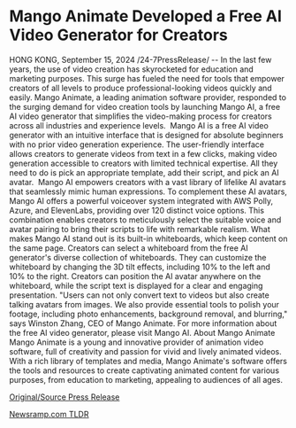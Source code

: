 # Mango Animate Developed a Free AI Video Generator for Creators

HONG KONG, September 15, 2024 /24-7PressRelease/ -- In the last few years, the use of video creation has skyrocketed for education and marketing purposes. This surge has fueled the need for tools that empower creators of all levels to produce professional-looking videos quickly and easily. Mango Animate, a leading animation software provider, responded to the surging demand for video creation tools by launching Mango AI, a free AI video generator that simplifies the video-making process for creators across all industries and experience levels.   Mango AI is a free AI video generator with an intuitive interface that is designed for absolute beginners with no prior video generation experience. The user-friendly interface allows creators to generate videos from text in a few clicks, making video generation accessible to creators with limited technical expertise. All they need to do is pick an appropriate template, add their script, and pick an AI avatar.   Mango AI empowers creators with a vast library of lifelike AI avatars that seamlessly mimic human expressions. To complement these AI avatars, Mango AI offers a powerful voiceover system integrated with AWS Polly, Azure, and ElevenLabs, providing over 120 distinct voice options. This combination enables creators to meticulously select the suitable voice and avatar pairing to bring their scripts to life with remarkable realism.  What makes Mango AI stand out is its built-in whiteboards, which keep content on the same page. Creators can select a whiteboard from the free AI generator's diverse collection of whiteboards. They can customize the whiteboard by changing the 3D tilt effects, including 10% to the left and 10% to the right. Creators can position the AI avatar anywhere on the whiteboard, while the script text is displayed for a clear and engaging presentation.  "Users can not only convert text to videos but also create talking avatars from images. We also provide essential tools to polish your footage, including photo enhancements, background removal, and blurring," says Winston Zhang, CEO of Mango Animate.  For more information about the free AI video generator, please visit Mango AI.  About Mango Animate Mango Animate is a young and innovative provider of animation video software, full of creativity and passion for vivid and lively animated videos. With a rich library of templates and media, Mango Animate's software offers the tools and resources to create captivating animated content for various purposes, from education to marketing, appealing to audiences of all ages. 

[Original/Source Press Release](https://www.24-7pressrelease.com/press-release/514331/mango-animate-developed-a-free-ai-video-generator-for-creators) 

[Newsramp.com TLDR](https://newsramp.com/None) 